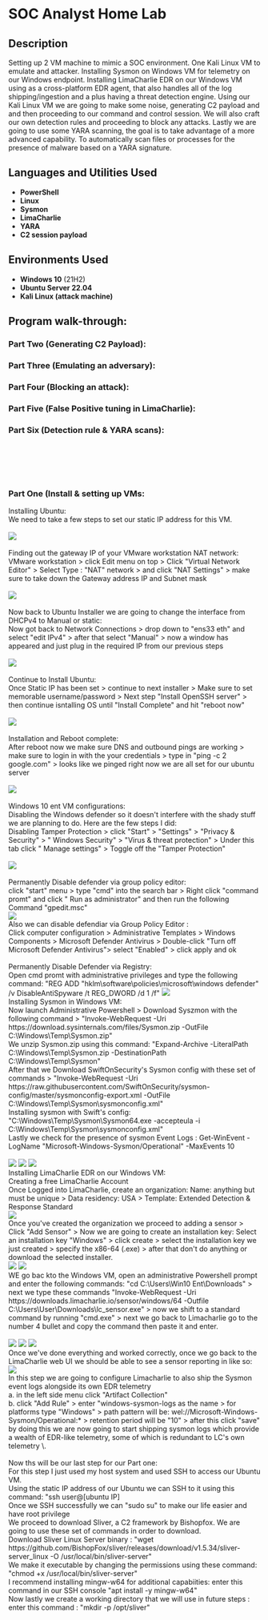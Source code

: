 <h1>SOC Analyst Home Lab</h1>


 

<h2>Description</h2>
Setting up 2 VM machine to mimic a SOC environment. One Kali Linux VM to emulate and attacker. Installing Sysmon on Windows VM for telemetry on our Windows endpoint. Installing LimaCharlie EDR on our Windows VM using as a cross-platform EDR agent, that also handles all of the log shipping/ingestion and a plus having a threat detection engine. Using our Kali Linux VM we are going to make some noise, generating C2 payload and and then proceeding to our command and control session. We will also craft our own detection rules and proceeding to block any attacks. Lastly we are going to use some YARA scanning, the goal is to take advantage of a more advanced capability. To automatically scan files or processes for the presence of malware based on a YARA signature. 

<br />


<h2>Languages and Utilities Used</h2>

- <b>PowerShell</b> 
- <b>Linux</b>
- <b>Sysmon</b>
- <b>LimaCharlie</b>
- <b>YARA</b>
- <b>C2 session payload</b>

<h2>Environments Used </h2>

- <b>Windows 10</b> (21H2)
- <b>Ubuntu Server 22.04</b>
- <b>Kali Linux (attack machine)</b>

<h2>Program walk-through:</h2>

<h3>Part Two (Generating C2 Payload):</h3>
<h3>Part Three (Emulating an adversary):</h3>
<h3>Part Four (Blocking an attack):</h3>
<h3>Part Five (False Positive tuning in LimaCharlie):</h3>
<h3>Part Six (Detection rule & YARA scans):</h3>
<br/>
<br/>
<br/>
<br/>

<p align="center">
<h3>Part One (Install & setting up VMs:</h3>
Installing Ubuntu: <br/>
We need to take a few steps to set our static IP address for this VM.<br/>
<br />
<img src="https://i.imgur.com/nl6DEQ6.png"/>
<br />
<br />
Finding out the gateway IP of your VMware workstation NAT network:  <br/>
VMware workstation > click Edit menu on top > Click "Virtual Network Editor" > Select Type : "NAT" network > and click "NAT Settings" > make sure to take down the Gateway address IP and Subnet mask <br/>
<br />
<img src="https://i.imgur.com/BwFP3Er.png"/>
<br />
<br />
Now back to Ubuntu Installer we are going to change the interface from DHCPv4 to Manual or static: <br/>
Now got back to Network Connections > drop down to "ens33 eth" and select "edit IPv4" > after that select "Manual" > now a window has appeared and just plug in the required IP from our previous steps <br/>
<br />
<img src="https://i.imgur.com/9JN0v2l.png"/>
<br />
<br />
Continue to Install Ubuntu:  <br/>
Once Static IP has been set > continue to next installer > Make sure to set memorable username/password > Next step "Install OpenSSH server" > then continue isntalling OS until "Install Complete" and hit "reboot now" <br/>
<br />
<img src="https://i.imgur.com/EtZPCjM.png"/>
<br />
<br />
Installation and Reboot complete:  <br/>
After reboot now we make sure DNS and outbound pings are working > make sure to login in with the your credentials > type in "ping -c 2 google.com" > looks like we pinged right now we are all set for our ubuntu server <br/>
<br />
<img src="https://i.imgur.com/0pTReUk.png"/>
<br />
<br />
Windows 10 ent VM configurations:  <br/>
Disabling the Windows defender so it doesn't interfere with the shady stuff we are planning to do. Here are the few steps I did: <br/>
Disabling Tamper Protection > click "Start" > "Settings" > "Privacy & Security" > " Windows Security" > "Virus & threat protection" > Under this tab click " Manage settings" > Toggle off the "Tamper Protection"<br/>
<br /> 
<img src="https://i.imgur.com/9R3wDfE.png"/>
<br />
<br />
Permanently Disable defender via group policy editor:  <br/>
click "start" menu > type "cmd" into the search bar > Right click "command promt" and click " Run as administrator" and then run the following Command "gpedit.msc" <br/>
<img src="https://i.imgur.com/wIcheNb.png"/>
<br />
Also we can disable defendiar via Group Policy Editor : <br/>
Click computer configuration > Administrative Templates > Windows Components > Microsoft Defender Antivirus > Double-click "Turn off Microsoft Defender Antivirus"> select "Enabled" > click apply and ok <br/>
<br />
Permanently Disable Defender via Registry: <br/>
Open cmd promt with administrative privileges and type the following command: "REG ADD "hklm\software\policies\microsoft\windows defender" /v DisableAntiSpyware /t REG_DWORD /d 1 /f"
<img src="https://i.imgur.com/CBejFpA.png"/>
<br />
Installing Sysmon in Windows VM: <br/>
Now launch Administrative Powershell > Download Syszmon with the following command > "Invoke-WebRequest -Uri https://download.sysinternals.com/files/Sysmon.zip -OutFile C:\Windows\Temp\Sysmon.zip" <br/>
We unzip Sysmon.zip using this command: "Expand-Archive -LiteralPath C:\Windows\Temp\Sysmon.zip -DestinationPath C:\Windows\Temp\Sysmon" <br/>
After that we Download SwiftOnSecurity's Sysmon config with these set of commands > "Invoke-WebRequest -Uri https://raw.githubusercontent.com/SwiftOnSecurity/sysmon-config/master/sysmonconfig-export.xml -OutFile C:\Windows\Temp\Sysmon\sysmonconfig.xml" <br/>
Installing sysmon with Swift's config: "C:\Windows\Temp\Sysmon\Sysmon64.exe -accepteula -i C:\Windows\Temp\Sysmon\sysmonconfig.xml"<br/>
Lastly we check for the presence of sysmon Event Logs : Get-WinEvent -LogName "Microsoft-Windows-Sysmon/Operational" -MaxEvents 10<br/>
<br />
<img src="https://i.imgur.com/RTFCNpJ.png"/>
<img src="https://i.imgur.com/qCbiNb9.png"/>
<img src="https://i.imgur.com/JxcYpnq.png"/>
<br />
Installing LimaCharlie EDR on our Windows VM: <br/>
Creating a free LimaCharlie Account <br/>
Once Logged into LimaCharlie, create an organization: Name: anything but must be unique > Data residency: USA > Template: Extended Detection & Response Standard <br/>
<img src="https://i.imgur.com/vnoK5x9.png"/>
<br/>
Once you've created the organization we proceed to adding a sensor > Click "Add Sensor" > Now we are going to create an installation key: Select an installation key "Windows" > click create > select the installation key we just created > specify the x86-64 (.exe) > after that don't do anything or download the selected installer. <br/>
<img src="https://i.imgur.com/bmss0H7.png"/>
<img src="https://i.imgur.com/bf1l4NW.png"/>
<br />
WE go bac kto the Windows VM, open an administrative Powershell prompt and enter the following commands: "cd C:\Users\Win10 Ent\Downloads" > next we type these commands "Invoke-WebRequest -Uri https://downloads.limacharlie.io/sensor/windows/64 -Outfile C:\Users\User\Downloads\lc_sensor.exe" > now we shift to a standard command by running "cmd.exe" > next we go back to Limacharlie go to the number 4 bullet and copy the command then paste it and enter. <br/> 
<br />
<img src="https://i.imgur.com/LDrYtaz.png"/>
<img src="https://i.imgur.com/bf1l4NW.png"/>
<img src="https://i.imgur.com/RNXJqPG.png"/> 
<br />
Once we've done everything and worked correctly, once we go back to the LimaCharlie web UI we should be able to see a sensor reporting in like so:<br/>
<img src="https://i.imgur.com/0quhJNQ.png"/> 
<br />
In this step we are going to configure Limacharlie to also ship the Sysmon event logs alongside its own EDR telemetry   <br/>
a. in the left side menu click "Artifact Collection" <br/>
b. click "Add Rule" > enter "windows-sysmon-logs as the name > for platforms type "Windows" > path pattern will be: wel://Microsoft-Windows-Sysmon/Operational:* > retention period will be "10" > after this click "save" <br/>
by doing this we are now going to start shipping sysmon logs which provide a wealth of EDR-like telemetry, some of which is redundant to LC's own telemetry \. <br/>
<br />
Now ths will be our last step for our Part one: <br/>
For this step I just used my host system and used SSH to access our Ubuntu VM. <br/>
Using the static IP address of our Ubuntu we can SSH to it using this command: "ssh user@[ubuntu IP] <br/>
Once we SSH successfully we can "sudo su" to make our life easier and have root privilege <br/>
We proceed to download Sliver, a C2 framework by Bishopfox. We are going to use these set of commands in order to download. <br/>
Download Sliver Linux Server binary : "wget https://github.com/BishopFox/sliver/releases/download/v1.5.34/sliver-server_linux -O /usr/local/bin/sliver-server" <br/>
We make it executable by changing the permissions using these command: "chmod +x /usr/local/bin/sliver-server" <br/>
I recommend installing mingw-w64 for additional capabiities: enter this command in our SSH console "apt install -y mingw-w64" <br/>
Now lastly we create a working directory that we will use in future steps : enter this command : "mkdir -p /opt/sliver" <br/>
<br />

</p>

<!--
 ```diff
- text in red
+ text in green
! text in orange
# text in gray
@@ text in purple (and bold)@@
```
--!>
